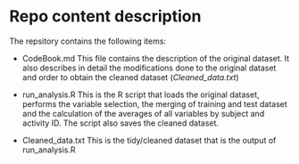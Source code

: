 # Repo content description
The repsitory contains the following items:

- CodeBook.md This file contains the description of the original dataset.
It also describes in detail the modifications done to the original dataset and order to obtain
the cleaned dataset (*Cleaned_data.txt*)

- run_analysis.R This is the R script that loads the original dataset, performs the variable selection,
the merging of training and test dataset and the calculation of the averages of all variables by subject and
activity ID. The script also saves the cleaned dataset.

- Cleaned_data.txt This is the tidy/cleaned dataset that is the output of run_analysis.R
